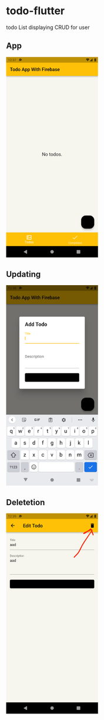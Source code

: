 # todo-flutter
todo List displaying CRUD for user
## App

<img src="https://github.com/i-anuragmishra/todo-flutter/blob/main/assets/Screenshot_1634491231.png" width="250">

## Updating

<img src="https://github.com/i-anuragmishra/todo-flutter/blob/main/assets/Screenshot_1634491264.png" width="250">

## Deletetion 

<img src="https://github.com/i-anuragmishra/todo-flutter/blob/main/assets/Screenshot_1634491308.png" width="250">
